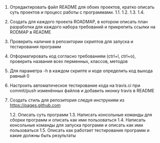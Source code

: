 1. Отредактировать файл README для обоих проектов, кратко описать суть проектов и процесс работы с программами.
    1.1.
    1.2.
    1.3.
    1.4.   
    
2. Создать для каждого проекта ROADMAP, в котором описать план разработки для каждого набора требований и прикрепить ссылки на RODMAP в README
3. Проверить наличие в репозитории скриптов для запуска и тестирования программ
4. Отформатировать код согласно требованиям (ctrl+l, ctrl+o), проверить названия всех перменных, классов, методов
5. Для параметра -h в каждом скрипте и коде определить код выхода равный 0
6. Настроить автоматическое тестирование кода на travis.ci при commit/push изменённых файлов и добавить иконку travis в README
7. Создать стиль для репозитория следуя инструкиям из https://pages.github.com

    1.2. Описать суть программ
    1.3. Написать консольные команды для сборки программ и описать как ими пользоваться
    1.4. Написать консольные команды для запуска программ и описать как ими пользоваться
    1.5. Описать как работает тестирование программ и какие должны быть результаты   
